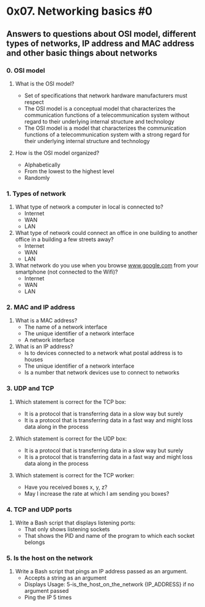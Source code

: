 # 0x07. Networking basics #0
## Answers to questions about OSI model, different types of networks, IP address and MAC address and other basic things about networks
### 0. OSI model
1. What is the OSI model?
   - Set of specifications that network hardware manufacturers must respect
   - The OSI model is a conceptual model that characterizes the communication functions of a telecommunication system without regard to their underlying internal structure and technology
   - The OSI model is a model that characterizes the communication functions of a telecommunication system with a strong regard for their underlying internal structure and technology

1. How is the OSI model organized?
   - Alphabetically
   - From the lowest to the highest level
   - Randomly

### 1. Types of network
1. What type of network a computer in local is connected to?
   - Internet
   - WAN
   - LAN
1. What type of network could connect an office in one building to another office in a building a few streets away?
   - Internet
   - WAN
   - LAN
1. What network do you use when you browse www.google.com from your smartphone (not connected to the Wifi)?
   - Internet
   - WAN
   - LAN

### 2. MAC and IP address
1. What is a MAC address?
   - The name of a network interface
   - The unique identifier of a network interface
   - A network interface
1. What is an IP address?
   - Is to devices connected to a network what postal address is to houses
   - The unique identifier of a network interface
   - Is a number that network devices use to connect to networks
### 3. UDP and TCP
1. Which statement is correct for the TCP box:
   - It is a protocol that is transferring data in a slow way but surely
   - It is a protocol that is transferring data in a fast way and might loss data along in the process

1. Which statement is correct for the UDP box:
   - It is a protocol that is transferring data in a slow way but surely
   - It is a protocol that is transferring data in a fast way and might loss data along in the process

1. Which statement is correct for the TCP worker:
   - Have you received boxes x, y, z?
   - May I increase the rate at which I am sending you boxes?

### 4. TCP and UDP ports
1. Write a Bash script that displays listening ports:
   - That only shows listening sockets
   - That shows the PID and name of the program to which each socket belongs

### 5. Is the host on the network
1. Write a Bash script that pings an IP address passed as an argument.
   - Accepts a string as an argument
   - Displays Usage: 5-is_the_host_on_the_network {IP_ADDRESS} if no argument passed
   - Ping the IP 5 times
